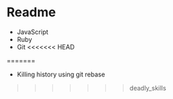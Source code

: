 # Readme

* JavaScript
* Ruby
* Git
<<<<<<< HEAD

=======
* Killing history using git rebase
>>>>>>> deadly_skills
